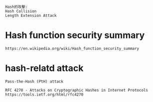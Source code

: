 #
```
Hash的攻擊:
Hash Collision
Length Extension Attack

```
# Hash function security summary
```
https://en.wikipedia.org/wiki/Hash_function_security_summary
```

# hash-relatd attack
```
Pass-the-Hash (PtH) attack

RFC 4270 - Attacks on Cryptographic Hashes in Internet Protocols
https://tools.ietf.org/html/rfc4270
```
